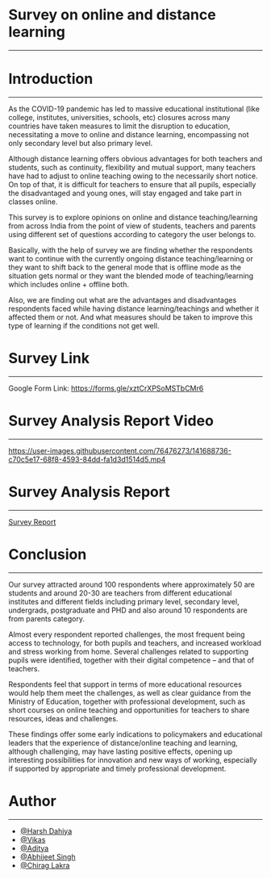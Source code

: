 # Survey on online and distance learning
--------------------------------------------------------------------------

# Introduction 
--------------------------------------------------------------------

As the COVID-19 pandemic has led to massive educational institutional (like college, institutes, universities, schools, etc)  closures across many countries have taken measures to limit the disruption to education, necessitating a move to online and distance learning, encompassing not only secondary level but also primary level.

Although distance learning offers obvious advantages for both teachers and students, such as continuity, flexibility and mutual support, many teachers have had to adjust to online teaching owing to the necessarily short notice. On top of that, it is difficult for teachers to ensure that all pupils, especially the disadvantaged and young ones, will stay engaged and take part in classes online.

This survey is to explore opinions on online and distance teaching/learning from across India from the point of view of students, teachers and parents using different set of questions according to category the user belongs to.

Basically, with the help of survey we are finding whether the respondents want to continue with the currently ongoing distance teaching/learning or they want to shift back to the general mode that is offline mode as the situation gets normal or they want the blended mode of teaching/learning which includes online + offline both.

Also, we are finding out what are the advantages and disadvantages respondents faced while having distance learning/teachings and whether it affected them or not. And what measures should be taken to improve this type of learning if the conditions not get well.

# Survey Link 
-----------------------------------------------------------------------------------------

Google Form Link: https://forms.gle/xztCrXPSoMSTbCMr6

# Survey Analysis Report Video
-----------------------------------------------------------------------------------



https://user-images.githubusercontent.com/76476273/141688736-c70c5e17-68f8-4593-84dd-fa1d3d1514d5.mp4



# Survey Analysis Report 
------------------------------------------------------------------

[Survey Report](https://www.canva.com/design/DAEvcNYCwr4/xqXpaa1_zxH1vW1kkjokkA/view?utm_content=DAEvcNYCwr4&utm_campaign=designshare&utm_medium=link&utm_source=sharebutton)


# Conclusion 
-----------------------------------------------------------------------------------------

Our survey attracted around 100 respondents where approximately 50 are students and around 20-30 are teachers from different educational institutes and different fields including primary level, secondary level, undergrads, postgraduate and PHD and also around 10 respondents are from parents category.

Almost every respondent reported challenges, the most frequent being access to technology, for both pupils and teachers, and increased workload and stress working from home. Several challenges related to supporting pupils were identified, together with their digital competence – and that of teachers.

Respondents feel that support in terms of more educational resources would help them meet the challenges, as well as clear guidance from the Ministry of Education, together with professional development, such as short courses on online teaching and opportunities for teachers to share resources, ideas and challenges.

These findings offer some early indications to policymakers and educational leaders that the experience of distance/online teaching and learning, although challenging, may have lasting positive effects, opening up interesting possibilities for innovation and new ways of working, especially if supported by appropriate and timely professional development.

# Author
----------------------------------------

  * [@Harsh Dahiya](https://github.com/webdesignerforall)
  * [@Vikas](https://github.com/Vikas2201)
  * [@Aditya](https://github.com/Aditya-Gahlot)
  * [@Abhijeet Singh](https://github.com/abhijeetSingh131)
  * [@Chirag Lakra](https://github.com/chiraglakra)
 
